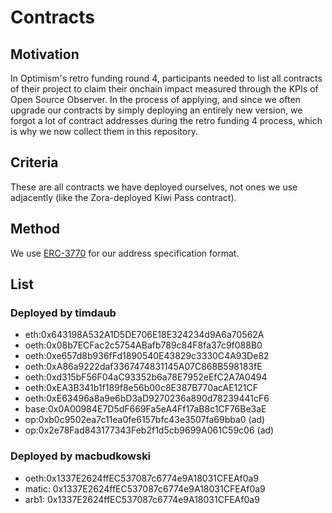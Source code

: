 # Contracts

## Motivation

In Optimism's retro funding round 4, participants needed to list all contracts of their project to claim their onchain impact measured through the KPIs of Open Source Observer.
In the process of applying, and since we often upgrade our contracts by simply deploying an entirely new version, we forgot a lot of contract addresses during the retro funding 4 process, which is why we now collect them in this repository.

## Criteria

These are all contracts we have deployed ourselves, not ones we use adjacently (like the Zora-deployed Kiwi Pass contract).

## Method

We use [ERC-3770](https://eips.ethereum.org/EIPS/eip-3770) for our address specification format.

## List

### Deployed by timdaub

- eth:0x643198A532A1D5DE706E18E324234d9A6a70562A
- oeth:0x08b7ECFac2c5754ABafb789c84F8fa37c9f088B0
- oeth:0xe657d8b936fFd1890540E43829c3330C4A93De82
- oeth:0xA86a9222daf3367474831145A07C868B598183fE
- oeth:0xd315bF56F04aC93352b6a78E7952eEfC2A7A0494
- oeth:0xEA3B341b1f189f8e56b00c8E387B770acAE121CF
- oeth:0xE63496a8a9e6bD3aD9270236a890d78239441cF6
- base:0x0A00984E7D5dF669Fa5eA4Ff17aB8c1CF76Be3aE
- op:0xb0c9502ea7c11ea0fe6157bfc43e3507fa69bba0 (ad)
- op:0x2e78Fad843177343Feb2f1d5cb9699A061C59c06 (ad)

### Deployed by macbudkowski

- oeth:0x1337E2624ffEC537087c6774e9A18031CFEAf0a9
- matic: 0x1337E2624ffEC537087c6774e9A18031CFEAf0a9
- arb1: 0x1337E2624ffEC537087c6774e9A18031CFEAf0a9

